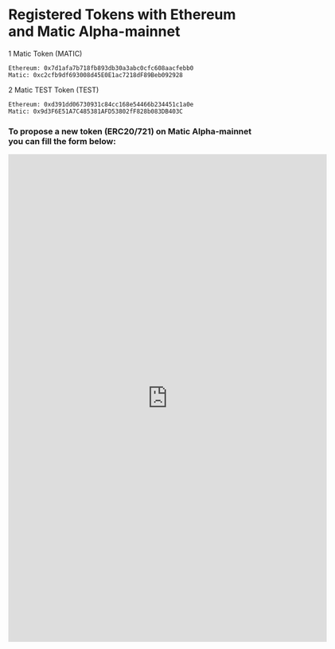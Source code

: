 # Registered Tokens with Ethereum and Matic Alpha-mainnet

1 Matic Token (MATIC)

```
Ethereum: 0x7d1afa7b718fb893db30a3abc0cfc608aacfebb0
Matic: 0xc2cfb9df693008d45E0E1ac7218dF89Beb092928
```

2 Matic TEST Token (TEST)

```
Ethereum: 0xd391dd06730931c84cc168e54466b234451c1a0e
Matic: 0x9d3F6E51A7C485381AFD53802fF828b083DB403C
```

### To propose a new token (ERC20/721) on Matic Alpha-mainnet you can fill the form below:

<iframe src="https://docs.google.com/forms/d/e/1FAIpQLScaiH5Z9rfBgglPiIZXbCH_qe-SKXFnq7VTgxMOgas25lHmBQ/viewform?embedded=true" width="640" height="981" frameborder="0" marginheight="0" marginwidth="0">Loading…</iframe>